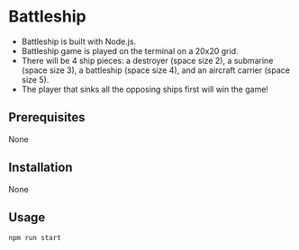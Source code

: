 # Battleship
- Battleship is built with Node.js.
- Battleship game is played on the terminal on a 20x20 grid.
- There will be 4 ship pieces: a destroyer (space size 2), a submarine (space size 3), a battleship (space size 4), and an aircraft carrier (space size 5).
- The player that sinks all the opposing ships first will win the game!

## Prerequisites
None

## Installation
None

## Usage

```bash
npm run start
```
